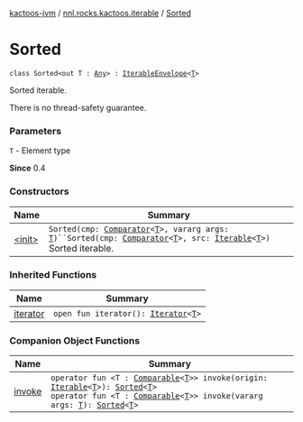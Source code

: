 [kactoos-jvm](../../index.md) / [nnl.rocks.kactoos.iterable](../index.md) / [Sorted](./index.md)

# Sorted

`class Sorted<out T : `[`Any`](https://kotlinlang.org/api/latest/jvm/stdlib/kotlin/-any/index.html)`> : `[`IterableEnvelope`](../-iterable-envelope/index.md)`<`[`T`](index.md#T)`>`

Sorted iterable.

There is no thread-safety guarantee.

### Parameters

`T` - Element type

**Since**
0.4

### Constructors

| Name | Summary |
|---|---|
| [&lt;init&gt;](-init-.md) | `Sorted(cmp: `[`Comparator`](https://kotlinlang.org/api/latest/jvm/stdlib/kotlin/-comparator/index.html)`<`[`T`](index.md#T)`>, vararg args: `[`T`](index.md#T)`)``Sorted(cmp: `[`Comparator`](https://kotlinlang.org/api/latest/jvm/stdlib/kotlin/-comparator/index.html)`<`[`T`](index.md#T)`>, src: `[`Iterable`](https://kotlinlang.org/api/latest/jvm/stdlib/kotlin.collections/-iterable/index.html)`<`[`T`](index.md#T)`>)`<br>Sorted iterable. |

### Inherited Functions

| Name | Summary |
|---|---|
| [iterator](../-iterable-envelope/iterator.md) | `open fun iterator(): `[`Iterator`](https://kotlinlang.org/api/latest/jvm/stdlib/kotlin.collections/-iterator/index.html)`<`[`T`](../-iterable-envelope/index.md#T)`>` |

### Companion Object Functions

| Name | Summary |
|---|---|
| [invoke](invoke.md) | `operator fun <T : `[`Comparable`](https://kotlinlang.org/api/latest/jvm/stdlib/kotlin/-comparable/index.html)`<`[`T`](invoke.md#T)`>> invoke(origin: `[`Iterable`](https://kotlinlang.org/api/latest/jvm/stdlib/kotlin.collections/-iterable/index.html)`<`[`T`](invoke.md#T)`>): `[`Sorted`](./index.md)`<`[`T`](invoke.md#T)`>`<br>`operator fun <T : `[`Comparable`](https://kotlinlang.org/api/latest/jvm/stdlib/kotlin/-comparable/index.html)`<`[`T`](invoke.md#T)`>> invoke(vararg args: `[`T`](invoke.md#T)`): `[`Sorted`](./index.md)`<`[`T`](invoke.md#T)`>` |
